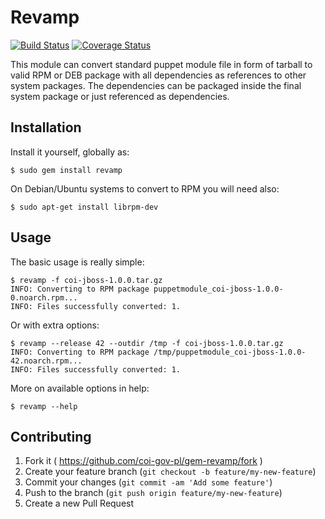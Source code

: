 # Revamp

[![Build Status](https://travis-ci.org/coi-gov-pl/revamp.svg)](https://travis-ci.org/coi-gov-pl/revamp) [![Coverage Status](https://coveralls.io/repos/coi-gov-pl/revamp/badge.svg?branch=develop&service=github)](https://coveralls.io/github/coi-gov-pl/revamp?branch=develop)

This module can convert standard puppet module file in form of tarball to valid RPM or DEB package with all dependencies as references to other system packages. The dependencies can be packaged inside the final system package or just referenced as dependencies.

## Installation

Install it yourself, globally as:

    $ sudo gem install revamp

On Debian/Ubuntu systems to convert to RPM you will need also:

    $ sudo apt-get install librpm-dev

## Usage

The basic usage is really simple:

    $ revamp -f coi-jboss-1.0.0.tar.gz
    INFO: Converting to RPM package puppetmodule_coi-jboss-1.0.0-0.noarch.rpm...
    INFO: Files successfully converted: 1.

Or with extra options:

    $ revamp --release 42 --outdir /tmp -f coi-jboss-1.0.0.tar.gz
    INFO: Converting to RPM package /tmp/puppetmodule_coi-jboss-1.0.0-42.noarch.rpm...
    INFO: Files successfully converted: 1.

More on available options in help:

    $ revamp --help

## Contributing

1. Fork it ( https://github.com/coi-gov-pl/gem-revamp/fork )
2. Create your feature branch (`git checkout -b feature/my-new-feature`)
3. Commit your changes (`git commit -am 'Add some feature'`)
4. Push to the branch (`git push origin feature/my-new-feature`)
5. Create a new Pull Request
